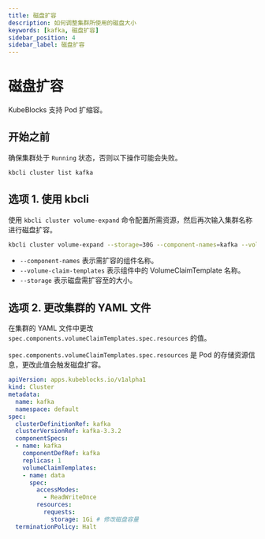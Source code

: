 ```yaml
---
title: 磁盘扩容
description: 如何调整集群所使用的磁盘大小
keywords: [kafka, 磁盘扩容]
sidebar_position: 4
sidebar_label: 磁盘扩容
---
```


# 磁盘扩容

KubeBlocks 支持 Pod 扩缩容。

## 开始之前

确保集群处于 `Running` 状态，否则以下操作可能会失败。

```bash
kbcli cluster list kafka  
```

## 选项 1. 使用 kbcli

使用 `kbcli cluster volume-expand` 命令配置所需资源，然后再次输入集群名称进行磁盘扩容。

```bash
kbcli cluster volume-expand --storage=30G --component-names=kafka --volume-claim-templates=data kafka
```

- `--component-names` 表示需扩容的组件名称。
- `--volume-claim-templates` 表示组件中的 VolumeClaimTemplate 名称。
- `--storage` 表示磁盘需扩容至的大小。

## 选项 2. 更改集群的 YAML 文件

在集群的 YAML 文件中更改 `spec.components.volumeClaimTemplates.spec.resources` 的值。

`spec.components.volumeClaimTemplates.spec.resources` 是 Pod 的存储资源信息，更改此值会触发磁盘扩容。

```yaml
apiVersion: apps.kubeblocks.io/v1alpha1
kind: Cluster
metadata:
  name: kafka
  namespace: default
spec:
  clusterDefinitionRef: kafka
  clusterVersionRef: kafka-3.3.2
  componentSpecs:
  - name: kafka 
    componentDefRef: kafka
    replicas: 1
    volumeClaimTemplates:
    - name: data
      spec:
        accessModes:
          - ReadWriteOnce
        resources:
          requests:
            storage: 1Gi # 修改磁盘容量
  terminationPolicy: Halt
```
